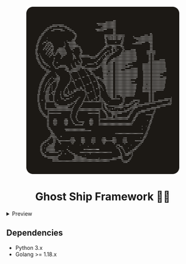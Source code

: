 <p align="center">
    <img src="./docs/logo.png" width="400">
    <h1 align="center">Ghost Ship Framework 🏴‍☠️</h1>
</p>

<details>
    <summary>Preview</summary>
    <img src="./docs/demo.png" width="600">
</details>

## Dependencies

- Python 3.x
- Golang >= 1.18.x
